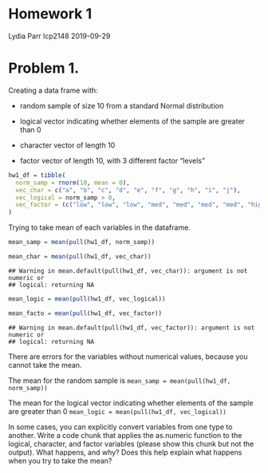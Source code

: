 Homework 1
================
Lydia Parr lcp2148
2019-09-29

# Problem 1.

Creating a data frame with:

-   random sample of size 10 from a standard Normal distribution

-   logical vector indicating whether elements of the sample are greater
    than 0

-   character vector of length 10

-   factor vector of length 10, with 3 different factor “levels”

``` r
hw1_df = tibble(
  norm_samp = rnorm(10, mean = 0), 
  vec_char = c("a", "b", "c", "d", "e", "f", "g", "h", "i", "j"),
  vec_logical = norm_samp > 0,
  vec_factor = (c("low", "low", "low", "med", "med", "med", "med", "high", "high", "high")) 
)
```

Trying to take mean of each variables in the dataframe.

``` r
mean_samp = mean(pull(hw1_df, norm_samp))

mean_char = mean(pull(hw1_df, vec_char))
```

    ## Warning in mean.default(pull(hw1_df, vec_char)): argument is not numeric or
    ## logical: returning NA

``` r
mean_logic = mean(pull(hw1_df, vec_logical))

mean_facto = mean(pull(hw1_df, vec_factor))
```

    ## Warning in mean.default(pull(hw1_df, vec_factor)): argument is not numeric or
    ## logical: returning NA

There are errors for the variables without numerical values, because you
cannot take the mean.

The mean for the random sample is
`mean_samp = mean(pull(hw1_df, norm_samp))`

The mean for the logical vector indicating whether elements of the
sample are greater than 0 `mean_logic = mean(pull(hw1_df, vec_logical))`

In some cases, you can explicitly convert variables from one type to
another. Write a code chunk that applies the as.numeric function to the
logical, character, and factor variables (please show this chunk but not
the output). What happens, and why? Does this help explain what happens
when you try to take the mean?
